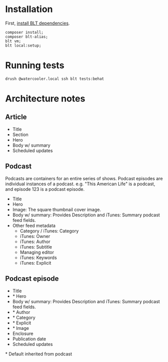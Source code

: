 # Installation

First, [install BLT dependencies](http://blt.readthedocs.io/en/latest/INSTALL/#installing-requirements).

```
composer install;
composer blt-alias;
blt vm;
blt local:setup;
```

# Running tests

`drush @watercooler.local ssh blt tests:behat`

# Architecture notes

## Article

- Title
- Section
- Hero
- Body w/ summary
- Scheduled updates

## Podcast

Podcasts are containers for an entire series of shows. Podcast episodes are individual instances of a podcast. e.g. "This American Life" is a podcast, and episode 123 is a podcast episode.

- Title
- Hero
- Image: The square thumbnail cover image.
- Body w/ summary: Provides Description and iTunes: Summary podcast feed fields.
- Other feed metadata
  - Category / iTunes: Category
  - iTunes: Owner
  - iTunes: Author
  - iTunes: Subtitle
  - Managing editor
  - iTunes: Keywords
  - iTunes: Explicit

## Podcast episode

- Title
- \* Hero
- Body w/ summary: Provides Description and iTunes: Summary podcast feed fields.
- \* Author
- \* Category
- \* Explicit
- \* Image
- Enclosure
- Publication date
- Scheduled updates

\* Default inherited from podcast
